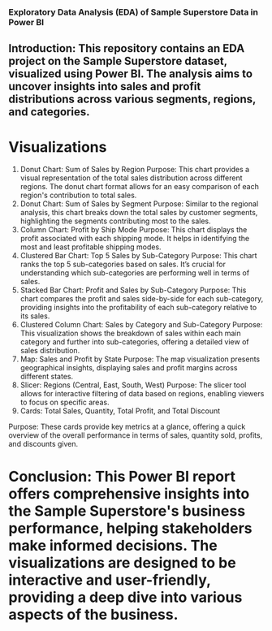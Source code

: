 
### Exploratory Data Analysis (EDA) of Sample Superstore Data in Power BI
## Introduction: This repository contains an EDA project on the Sample Superstore dataset, visualized using Power BI. The analysis aims to uncover insights into sales and profit distributions across various segments, regions, and categories.

# Visualizations
1. Donut Chart: Sum of Sales by Region
Purpose: This chart provides a visual representation of the total sales distribution across different regions. The donut chart format allows for an easy comparison of each region's contribution to total sales.
2. Donut Chart: Sum of Sales by Segment
Purpose: Similar to the regional analysis, this chart breaks down the total sales by customer segments, highlighting the segments contributing most to the sales.
3. Column Chart: Profit by Ship Mode
Purpose: This chart displays the profit associated with each shipping mode. It helps in identifying the most and least profitable shipping modes.
4. Clustered Bar Chart: Top 5 Sales by Sub-Category
Purpose: This chart ranks the top 5 sub-categories based on sales. It’s crucial for understanding which sub-categories are performing well in terms of sales.
5. Stacked Bar Chart: Profit and Sales by Sub-Category
Purpose: This chart compares the profit and sales side-by-side for each sub-category, providing insights into the profitability of each sub-category relative to its sales.
6. Clustered Column Chart: Sales by Category and Sub-Category
Purpose: This visualization shows the breakdown of sales within each main category and further into sub-categories, offering a detailed view of sales distribution.
7. Map: Sales and Profit by State
Purpose: The map visualization presents geographical insights, displaying sales and profit margins across different states.
8. Slicer: Regions (Central, East, South, West)
Purpose: The slicer tool allows for interactive filtering of data based on regions, enabling viewers to focus on specific areas.
9. Cards: Total Sales, Quantity, Total Profit, and Total Discount

Purpose: These cards provide key metrics at a glance, offering a quick overview of the overall performance in terms of sales, quantity sold, profits, and discounts given.

# Conclusion: This Power BI report offers comprehensive insights into the Sample Superstore's business performance, helping stakeholders make informed decisions. The visualizations are designed to be interactive and user-friendly, providing a deep dive into various aspects of the business.
